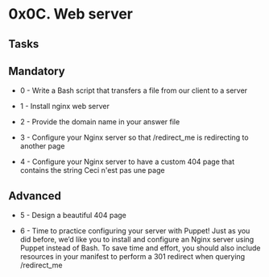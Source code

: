 # 0x0C. Web server

## Tasks

## Mandatory
* 0 - Write a Bash script that transfers a file from our client to a server

* 1 - Install nginx web server

* 2 - Provide the domain name in your answer file

* 3 - Configure your Nginx server so that /redirect_me is redirecting to another page

* 4 - Configure your Nginx server to have a custom 404 page that contains the string Ceci n'est pas une page

## Advanced

* 5 - Design a beautiful 404 page

* 6 - Time to practice configuring your server with Puppet! Just as you did before, we’d like you to install and configure an Nginx server using Puppet instead of Bash. To save time and effort, you should also include resources in your manifest to perform a 301 redirect when querying /redirect_me